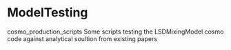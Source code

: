 # ModelTesting
cosmo_production_scripts
Some scripts testing the LSDMixingModel cosmo code against analytical soultion from existing papers
